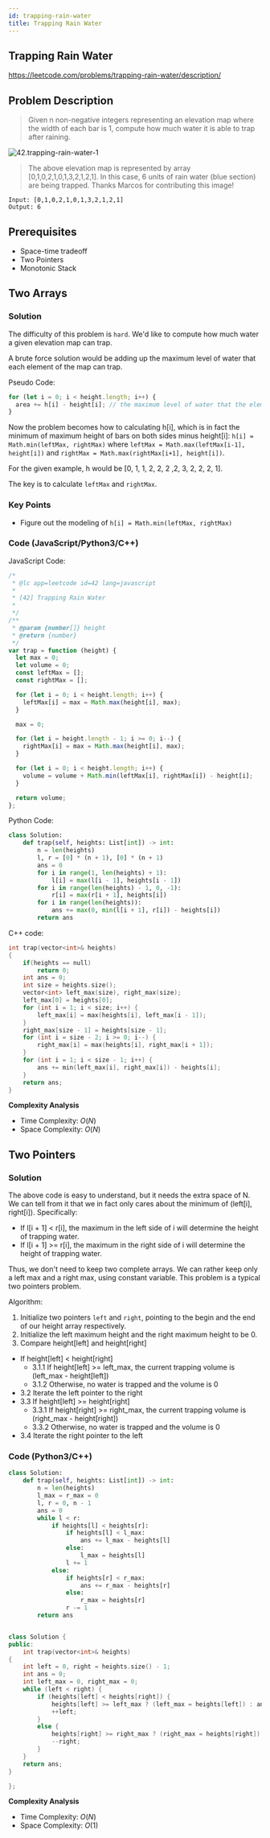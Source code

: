 ```yaml
---
id: trapping-rain-water
title: Trapping Rain Water
---
```


## Trapping Rain Water

https://leetcode.com/problems/trapping-rain-water/description/

## Problem Description

> Given n non-negative integers representing an elevation map where the width of each bar is 1, compute how much water it is able to trap after raining.

![42.trapping-rain-water-1](https://tva1.sinaimg.cn/large/007S8ZIlly1ghlu2p6pzfj30bg04hmx3.jpg)

> The above elevation map is represented by array [0,1,0,2,1,0,1,3,2,1,2,1]. In this case, 6 units of rain water (blue section) are being trapped. Thanks Marcos for contributing this image!

```
Input: [0,1,0,2,1,0,1,3,2,1,2,1]
Output: 6
```

## Prerequisites

- Space-time tradeoff
- Two Pointers
- Monotonic Stack

## Two Arrays

### Solution

The difficulty of this problem is `hard`.
We'd like to compute how much water a given elevation map can trap.

A brute force solution would be adding up the maximum level of water that each element of the map can trap.

Pseudo Code:

```js
for (let i = 0; i < height.length; i++) {
  area += h[i] - height[i]; // the maximum level of water that the element i can trap
}
```

Now the problem becomes how to calculating h[i], which is in fact the minimum of maximum height of bars on both sides minus height[i]:
`h[i] = Math.min(leftMax, rightMax)` where `leftMax = Math.max(leftMax[i-1], height[i])` and `rightMax = Math.max(rightMax[i+1], height[i])`.

For the given example, h would be [0, 1, 1, 2, 2, 2 ,2, 3, 2, 2, 2, 1].

The key is to calculate `leftMax` and `rightMax`.

### Key Points

- Figure out the modeling of `h[i] = Math.min(leftMax, rightMax)`

### Code (JavaScript/Python3/C++)

JavaScript Code:

```js
/*
 * @lc app=leetcode id=42 lang=javascript
 *
 * [42] Trapping Rain Water
 *
 */
/**
 * @param {number[]} height
 * @return {number}
 */
var trap = function (height) {
  let max = 0;
  let volume = 0;
  const leftMax = [];
  const rightMax = [];

  for (let i = 0; i < height.length; i++) {
    leftMax[i] = max = Math.max(height[i], max);
  }

  max = 0;

  for (let i = height.length - 1; i >= 0; i--) {
    rightMax[i] = max = Math.max(height[i], max);
  }

  for (let i = 0; i < height.length; i++) {
    volume = volume + Math.min(leftMax[i], rightMax[i]) - height[i];
  }

  return volume;
};
```

Python Code:

```python
class Solution:
    def trap(self, heights: List[int]) -> int:
        n = len(heights)
        l, r = [0] * (n + 1), [0] * (n + 1)
        ans = 0
        for i in range(1, len(heights) + 1):
            l[i] = max(l[i - 1], heights[i - 1])
        for i in range(len(heights) - 1, 0, -1):
            r[i] = max(r[i + 1], heights[i])
        for i in range(len(heights)):
            ans += max(0, min(l[i + 1], r[i]) - heights[i])
        return ans
```

C++ code:

```c++
int trap(vector<int>& heights)
{
	if(heights == null)
		return 0;
    int ans = 0;
    int size = heights.size();
    vector<int> left_max(size), right_max(size);
    left_max[0] = heights[0];
    for (int i = 1; i < size; i++) {
        left_max[i] = max(heights[i], left_max[i - 1]);
    }
    right_max[size - 1] = heights[size - 1];
    for (int i = size - 2; i >= 0; i--) {
        right_max[i] = max(heights[i], right_max[i + 1]);
    }
    for (int i = 1; i < size - 1; i++) {
        ans += min(left_max[i], right_max[i]) - heights[i];
    }
    return ans;
}

```

**Complexity Analysis**

- Time Complexity: $O(N)$
- Space Complexity: $O(N)$

## Two Pointers

### Solution

The above code is easy to understand, but it needs the extra space of N. We can tell from it that we in fact only cares about the minimum of (left[i], right[i]). Specifically:

- If l[i + 1] < r[i], the maximum in the left side of i will determine the height of trapping water.
- If l[i + 1] >= r[i], the maximum in the right side of i will determine the height of trapping water.

Thus, we don't need to keep two complete arrays. We can rather keep only a left max and a right max, using constant variable. This problem is a typical two pointers problem.

Algorithm:

1. Initialize two pointers `left` and `right`, pointing to the begin and the end of our height array respectively.
2. Initialize the left maximum height and the right maximum height to be 0.
3. Compare height[left] and height[right]

- If height[left] < height[right]
  - 3.1.1 If height[left] >= left_max, the current trapping volume is (left_max - height[left])
  - 3.1.2 Otherwise, no water is trapped and the volume is 0
- 3.2 Iterate the left pointer to the right
- 3.3 If height[left] >= height[right]
  - 3.3.1 If height[right] >= right_max, the current trapping volume is (right_max - height[right])
  - 3.3.2 Otherwise, no water is trapped and the volume is 0
- 3.4 Iterate the right pointer to the left

### Code (Python3/C++)

```python
class Solution:
    def trap(self, heights: List[int]) -> int:
        n = len(heights)
        l_max = r_max = 0
        l, r = 0, n - 1
        ans = 0
        while l < r:
            if heights[l] < heights[r]:
                if heights[l] < l_max:
                    ans += l_max - heights[l]
                else:
                    l_max = heights[l]
                l += 1
            else:
                if heights[r] < r_max:
                    ans += r_max - heights[r]
                else:
                    r_max = heights[r]
                r -= 1
        return ans
```

```c++

class Solution {
public:
    int trap(vector<int>& heights)
{
    int left = 0, right = heights.size() - 1;
    int ans = 0;
    int left_max = 0, right_max = 0;
    while (left < right) {
        if (heights[left] < heights[right]) {
            heights[left] >= left_max ? (left_max = heights[left]) : ans += (left_max - heights[left]);
            ++left;
        }
        else {
            heights[right] >= right_max ? (right_max = heights[right]) : ans += (right_max - heights[right]);
            --right;
        }
    }
    return ans;
}

};
```

**Complexity Analysis**

- Time Complexity: $O(N)$
- Space Complexity: $O(1)$
